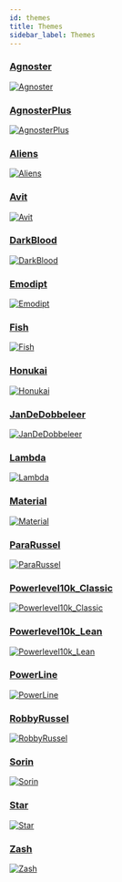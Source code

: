 ```yaml
---
id: themes
title: Themes
sidebar_label: Themes
---
```


### [Agnoster]

[![Agnoster](../static/img/themes/agnoster.png)][Agnoster]

### [AgnosterPlus]

[![AgnosterPlus](../static/img/themes/agnosterplus.png)][AgnosterPlus]

### [Aliens]

[![Aliens](../static/img/themes/aliens.png)][Aliens]

### [Avit]

[![Avit](../static/img/themes/avit.png)][Avit]

### [DarkBlood]

[![DarkBlood](../static/img/themes/darkblood.png)][DarkBlood]

### [Emodipt]

[![Emodipt](../static/img/themes/emodipt.png)][Emodipt]

### [Fish]

[![Fish](../static/img/themes/fish.png)][Fish]

### [Honukai]

[![Honukai](../static/img/themes/honukai.png)][Honukai]

### [JanDeDobbeleer]

[![JanDeDobbeleer](../static/img/themes/jandedobbeleer.png)][JanDeDobbeleer]

### [Lambda]

[![Lambda](../static/img/themes/lambda.png)][Lambda]

### [Material]

[![Material](../static/img/themes/material.png)][Material]

### [ParaRussel]

[![ParaRussel](../static/img/themes/pararussel.png)][ParaRussel]

### [Powerlevel10k_Classic]

[![Powerlevel10k_Classic](../static/img/themes/powerlevel10k_classic.png)][Powerlevel10k_Classic]

### [Powerlevel10k_Lean]

[![Powerlevel10k_Lean](../static/img/themes/powerlevel10k_lean.png)][Powerlevel10k_Lean]

### [PowerLine]

[![PowerLine](../static/img/themes/powerline.png)][PowerLine]

### [RobbyRussel]

[![RobbyRussel](../static/img/themes/robbyrussel.png)][RobbyRussel]

### [Sorin]

[![Sorin](../static/img/themes/sorin.png)][Sorin]

### [Star]

[![Star](../static/img/themes/star.png)][Star]

### [Zash]

[![Zash](../static/img/themes/zash.png)][Zash]

[Agnoster]: https://github.com/JanDeDobbeleer/oh-my-posh3/blob/main/themes/agnoster.omp.json 'Agnoster'
[AgnosterPlus]: https://github.com/JanDeDobbeleer/oh-my-posh3/blob/main/themes/agnosterplus.omp.json 'AgnosterPlus'
[Aliens]: https://github.com/JanDeDobbeleer/oh-my-posh3/blob/main/themes/aliens.omp.json 'Aliens'
[Avit]: https://github.com/JanDeDobbeleer/oh-my-posh3/blob/main/themes/avit.omp.json 'Avit'
[DarkBlood]: https://github.com/JanDeDobbeleer/oh-my-posh3/blob/main/themes/darkblood.omp.json 'DarkBlood'
[Emodipt]: https://github.com/JanDeDobbeleer/oh-my-posh3/blob/main/themes/emodipt.omp.json 'Emodipt'
[Fish]: https://github.com/JanDeDobbeleer/oh-my-posh3/blob/main/themes/fish.omp.json 'Fish'
[Honukai]: https://github.com/JanDeDobbeleer/oh-my-posh3/blob/main/themes/honukai.omp.json 'Honukai'
[JanDeDobbeleer]: https://github.com/JanDeDobbeleer/oh-my-posh3/blob/main/themes/jandedobbeleer.omp.json 'JanDeDobbeleer'
[Lambda]: https://github.com/JanDeDobbeleer/oh-my-posh3/blob/main/themes/lambda.omp.json 'Lambda'
[Material]: https://github.com/JanDeDobbeleer/oh-my-posh3/blob/main/themes/material.omp.json 'Material'
[ParaRussel]: https://github.com/JanDeDobbeleer/oh-my-posh3/blob/main/themes/ParaRussel.omp.json 'ParaRussel'
[Powerlevel10k_Classic]: https://github.com/JanDeDobbeleer/oh-my-posh3/blob/main/themes/powerlevel10k_classic.omp.json 'Powerlevel10k_Classic'
[Powerlevel10k_Lean]: https://github.com/JanDeDobbeleer/oh-my-posh3/blob/main/themes/powerlevel10k_lean.omp.json 'Powerlevel10k_Lean'
[PowerLine]: https://github.com/JanDeDobbeleer/oh-my-posh3/blob/main/themes/powerline.omp.json 'PowerLine'
[RobbyRussel]: https://github.com/JanDeDobbeleer/oh-my-posh3/blob/main/themes/robbyrussel.omp.json 'RobbyRussel'
[Sorin]: https://github.com/JanDeDobbeleer/oh-my-posh3/blob/main/themes/sorin.omp.json 'Sorin'
[Star]: https://github.com/JanDeDobbeleer/oh-my-posh3/blob/main/themes/star.omp.json 'Star'
[Zash]: https://github.com/JanDeDobbeleer/oh-my-posh3/blob/main/themes/zash.omp.json 'Zash'
